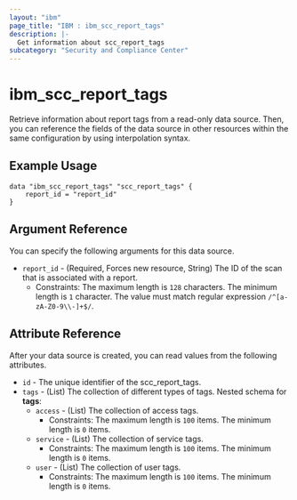 ```yaml
---
layout: "ibm"
page_title: "IBM : ibm_scc_report_tags"
description: |-
  Get information about scc_report_tags
subcategory: "Security and Compliance Center"
---
```


# ibm_scc_report_tags

Retrieve information about report tags from a read-only data source. Then, you can reference the fields of the data source in other resources within the same configuration by using interpolation syntax.

## Example Usage

```hcl
data "ibm_scc_report_tags" "scc_report_tags" {
	report_id = "report_id"
}
```

## Argument Reference

You can specify the following arguments for this data source.

* `report_id` - (Required, Forces new resource, String) The ID of the scan that is associated with a report.
  * Constraints: The maximum length is `128` characters. The minimum length is `1` character. The value must match regular expression `/^[a-zA-Z0-9\\-]+$/`.

## Attribute Reference

After your data source is created, you can read values from the following attributes.

* `id` - The unique identifier of the scc_report_tags.
* `tags` - (List) The collection of different types of tags.
Nested schema for **tags**:
	* `access` - (List) The collection of access tags.
	  * Constraints: The maximum length is `100` items. The minimum length is `0` items.
	* `service` - (List) The collection of service tags.
	  * Constraints: The maximum length is `100` items. The minimum length is `0` items.
	* `user` - (List) The collection of user tags.
	  * Constraints: The maximum length is `100` items. The minimum length is `0` items.

